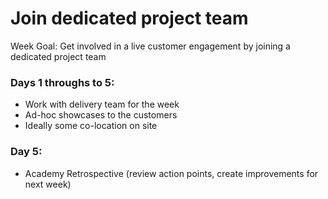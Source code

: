 # Join dedicated project team

Week Goal: Get involved in a live customer engagement by joining a dedicated project team

### Days 1 throughs to 5:
* Work with delivery team for the week
* Ad-hoc showcases to the customers
* Ideally some co-location on site

### Day 5:
* Academy Retrospective (review action points, create improvements for next week)

